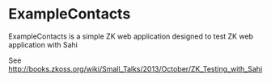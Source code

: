 ExampleContacts
===============

ExampleContacts is a simple ZK web application designed to test ZK web application with Sahi

See http://books.zkoss.org/wiki/Small_Talks/2013/October/ZK_Testing_with_Sahi
